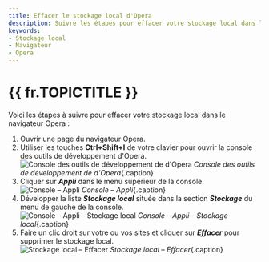 ```yaml
---
title: Effacer le stockage local d'Opera
description: Suivre les étapes pour effacer votre stockage local dans le navigateur d'Opera.
keywords:
- Stockage local
- Navigateur
- Opera
---
```

# {{ fr.TOPICTITLE }} 
Voici les étapes à suivre pour effacer votre stockage local dans le navigateur Opera :  

1. Ouvrir une page du navigateur Opera.  
1. Utiliser les touches **Ctrl+Shift+I** de votre clavier pour ouvrir la console des outils de développement d&apos;Opera.  
![Console des outils de développement de d'Opera](/img/fr/kb/KB2062.png) 
*Console des outils de développement de d&apos;Opera*{.caption}
1. Cliquer sur ***Appli*** dans le menu supérieur de la console.  
![Console – Appli](/img/fr/kb/KB2063.png) 
*Console – Appli*{.caption}
1. Développer la liste ***Stockage local*** située dans la section ***Stockage*** du menu de gauche de la console.  
![Console – Appli – Stockage local](/img/fr/kb/KB2064.png) 
*Console – Appli – Stockage local*{.caption}
1. Faire un clic droit sur votre ou vos sites et cliquer sur ***Effacer*** pour supprimer le stockage local.  
![Stockage local – Effacer](/img/fr/kb/KB2065.png) 
*Stockage local – Effacer*{.caption}

